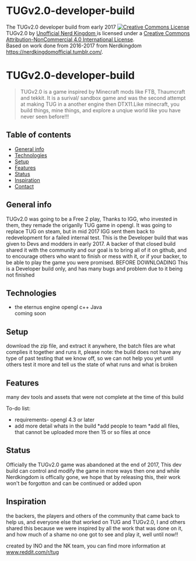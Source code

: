 # TUGv2.0-developer-build
The TUGv2.0 developer build from early 2017
<a rel="license" href="http://creativecommons.org/licenses/by-nc/4.0/"><img alt="Creative Commons License" style="border-width:0" src="https://i.creativecommons.org/l/by-nc/4.0/80x15.png" /></a><br /><span xmlns:dct="http://purl.org/dc/terms/" property="dct:title">TUGv2.0</span> by <a xmlns:cc="http://creativecommons.org/ns#" href="https://www.reddit.com/r/tug/" property="cc:attributionName" rel="cc:attributionURL">Unofficial Nerd Kingdom </a> is licensed under a <a rel="license" href="http://creativecommons.org/licenses/by-nc/4.0/">Creative Commons Attribution-NonCommercial 4.0 International License</a>.<br />Based on work done from 2016-2017 from Nerdkingdom <a xmlns:dct="http://purl.org/dc/terms/" href="https://nerdkingdomofficial.tumblr.com/" rel="dct:source">https://nerdkingdomofficial.tumblr.com/</a>.

# TUGv2.0-developer-build
> TUGv2.0 is a game inspired by Minecraft mods like FTB, Thaumcraft and tekkit. It is a surival/ sandbox game and was the second attempt at making TUG in a another engine then DTX11.Like minecraft, you build things, mine things, and explore a unqiue world like you have never seen before!!!


## Table of contents
* [General info](#general-info)
* [Technologies](#technologies)
* [Setup](#setup)
* [Features](#features)
* [Status](#status)
* [Inspiration](#inspiration)
* [Contact](#contact)

## General info
TUGv2.0 was going to be a Free 2 play, Thanks to IGG, who invested in them, they remade the origanlly TUG game in opengl. It was going to replace TUG on steam, but in mid 2017 IGG sent them back to redevelopment for a failed internal test. This is the Developer build that was given to Devs and modders in early 2017. A backer of that closed build shared it with the community and our goal is to bring all of it on github, and to encourage others who want to finish or mess with it, or if your backer, to be able to play the game you were promised.  BEFORE DOWNLOADING This is a Developer build only, and has many bugs and problem due to it being not finished


## Technologies
* the eternus engine
opengl
c++
Java  
coming soon

## Setup
download the zip file, and extract it anywhere,  the batch files are what complies it together and runs it, please note: the build does not have any type of past testing that we know off, so we can not help you yet until others test it more and tell us the state of what runs and what is broken

## Features
many dev tools and assets that were not complete at the time of this build

To-do list:
* requirements- opengl 4.3 or later
* add more detail whats in the build
*add people to team
*add all files, that cannot be uploaded more then 15 or so files at once

## Status
Officially the TUGv2.0 game was abandoned at the end of 2017,  This dev build can control and modify the game in more ways then one and while Nerdkingdom is offically gone, we hope that by releasing this, their work won't be forgotton and can be continued or  added upon 
## Inspiration
the backers, the players and others of the community that came back to help us, and everyone else that worked on TUG and TUGv2.0, I and others shared this because we were inspired by all the work that was done on it, and how much of a shame no one got to see and play it, well until now!!

created by INO and the NK team, you can find more information at www.reddit.com/r/tug
